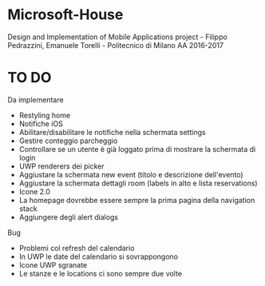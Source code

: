 # Microsoft-House
Design and Implementation of Mobile Applications project - Filippo Pedrazzini, Emanuele Torelli - Politecnico di Milano AA 2016-2017 


# TO DO

Da implementare
- Restyling home
- Notifiche iOS
- Abilitare/disabilitare le notifiche nella schermata settings
- Gestire conteggio parcheggio
- Controllare se un utente è già loggato prima di mostrare la schermata di login
- UWP renderers dei picker
- Aggiustare la schermata new event (titolo e descrizione dell'evento)
- Aggiustare la schermata dettagli room (labels in alto e lista reservations)
- Icone 2.0
- La homepage dovrebbe essere sempre la prima pagina della navigation stack
- Aggiungere degli alert dialogs

Bug
- Problemi col refresh del calendario
- In UWP le date del calendario si sovrappongono
- Icone UWP sgranate
- Le stanze e le locations ci sono sempre due volte
